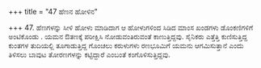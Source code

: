 +++
title = "47 ಹೆಣನ ಹೋಳಿನ"

+++
47. ಹೆಣಗಳನ್ನು ಸೀಳಿ ಹೋಳು ಮಾಡಿದಾಗ ಆ ಹೋಳುಗಳಿಂದ ಸಿಡಿದ ಮಾಂಸ ಖಂಡಗಳು ಡೊಂಕಣಿಗಳಿಗೆ ಅಂಟಿಕೊಂಡು . ಯಮನ ಔತಣಕ್ಕೆ ಪರೀಕ್ಷಿಸಿ ನೋಡುವಂತಿರುವಂತೆ ಕಾಣುತ್ತಿದ್ದವು. ಸೈನಿಕರು ಎತ್ತೆತ್ತಿ ಕುಣಿಸುತ್ತಿದ್ದ ಕುಂತಗಳ ತುದಿಯಲ್ಲಿ ತೂಗಾಡುತ್ತಿದ್ದ ಗೊಂಚಲು ಕರುಳುಗಳು ರಣಭೂಮಿಗೆ ಯಮನು ಆಗಮಿಸುತ್ತಾನೆ ಎಂದು ತಿಳಿಸಲು ಬಾವುಟ ತೋರಣಗಳನ್ನು ಕಟ್ಟಿದ್ದಾರೆ ಎಂಬಂತೆ ಕಂಗೊಳಿಸುತ್ತಿದ್ದವು.